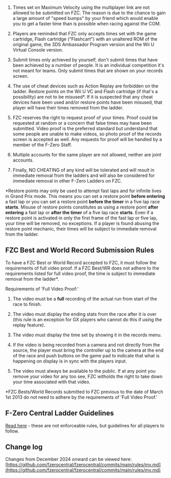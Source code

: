 1. Times set on Maximum Velocity using the multiplayer link are not allowed to be submitted on FZC. The reason is due to the chance to gain a large amount of "speed bumps" by your friend which would enable you to get a faster time than is possible when racing against the COM.

1. Players are reminded that FZC only accepts times set with the game cartridge, Flash cartridge ("Flashcart") with an unaltered ROM of the original game, the 3DS Ambassador Program version and the Wii U Virtual Console version.

1. Submit times only achieved by yourself, don't submit times that have been achieved by a number of people. It is an individual competition it's not meant for teams. Only submit times that are shown on your records screen.

1. The use of cheat devices such as Action Replay are forbidden on the ladder. Restore points on the Wii U VC and Flash cartridge (if that's a possibility) are not to be misused\*. If it is suspected that any cheat devices have been used and/or restore points have been misused, that player will have their times removed from the ladder.

1. FZC reserves the right to request proof of your times. Proof could be requested at random or a concern that false times may have been submitted. Video proof is the preferred standard but understand that some people are unable to make videos, so photo proof of the records screen is accepted as well. Any requests for proof will be handled by a member of the F-Zero Staff.

1. Multiple accounts for the same player are not allowed, neither are joint accounts.

1. Finally, NO CHEATING of any kind will be tolerated and will result in immediate removal from the ladders and will also be considered for immediate removal in other F-Zero Ladders on FZC.

\*Restore points may only be used to attempt fast laps and for infinite lives in Grand Prix mode. This means you can set a restore point **before entering** a fast lap or you can set a restore point **before the timer** in a five lap race **starts**. Misuse of restore points constitutes as using a restore point **after entering** a fast lap or **after the timer** of a five lap race **starts**. Even if a restore point is activated in only the first frame of the fast lap or five lap, your time will be removed, no exceptions. If a player is found abusing the restore point mechanic, their times will be subject to immediate removal from the ladder.


## FZC Best and World Record Submission Rules

To have a FZC Best or World Record accepted to FZC, it must follow the requirements of full video proof. If a FZC Best/WR does not adhere to the requirements listed for full video proof, the time is subject to immediate removal from the ladder\*.

Requirements of 'Full Video Proof:'

1. The video must be a **full** recording of the actual run from start of the race to finish.

1. The video must display the ending stats from the race after it is over (this rule is an exception for GX players who cannot do this if using the replay feature).

1. The video must display the time set by showing it in the records menu.

1. If the video is being recorded from a camera and not directly from the source, the player must bring the controller up to the camera at the end of the race and push buttons on the game pad to indicate that what is happening on display is in sync with the players input.

1. The video must always be available to the public. If at any point you remove your video for any too see, FZC witholds the right to take down your time associated with that video.

\*FZC Bests/World Records submitted to FZC previous to the date of March 1st 2013 do not need to adhere by the requirements of 'Full Video Proof.'


## F-Zero Central Ladder Guidelines

[Read here](/guidelines.php) - these are not enforceable rules, but guidelines for all players to follow.


## Change log

Changes from December 2024 onward can be viewed here: [https://github.com/fzerocentral/fzerocentral/commits/main/rules/mv.md](https://github.com/fzerocentral/fzerocentral/commits/main/rules/mv.md)
